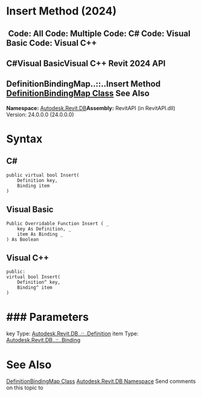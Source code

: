 # Insert Method (2024)

﻿
 Code: All Code: Multiple Code: C# Code: Visual Basic Code: Visual C++   
---  
C#Visual BasicVisual C++
Revit 2024 API  
---  
DefinitionBindingMap..::..Insert Method   
[DefinitionBindingMap Class](52e2ee94-bcca-9e23-e835-6e9621da6059.md "DefinitionBindingMap Class") See Also  
---  
**Namespace:** [Autodesk.Revit.DB](87546ba7-461b-c646-cbb1-2cb8f5bff8b2.md "Autodesk.Revit.DB Namespace")**Assembly:** RevitAPI (in RevitAPI.dll) Version: 24.0.0.0 (24.0.0.0)
# Syntax
C#  
---  
```text
public virtual bool Insert(
	Definition key,
	Binding item
)
```
  
Visual Basic  
---  
```text
Public Overridable Function Insert ( _
	key As Definition, _
	item As Binding _
) As Boolean
```
  
Visual C++  
---  
```text
public:
virtual bool Insert(
	Definition^ key, 
	Binding^ item
)
```
  
# ### Parameters
key
    Type: [Autodesk.Revit.DB..::..Definition](8fe04f37-04e1-9e93-ffdb-e3900908e42a.md "Definition Class")
item
    Type: [Autodesk.Revit.DB..::..Binding](47f6ad6f-8d00-af57-995e-dc6db1255f58.md "Binding Class")
# See Also
[DefinitionBindingMap Class](52e2ee94-bcca-9e23-e835-6e9621da6059.md "DefinitionBindingMap Class")
[Autodesk.Revit.DB Namespace](87546ba7-461b-c646-cbb1-2cb8f5bff8b2.md "Autodesk.Revit.DB Namespace")
Send comments on this topic to 